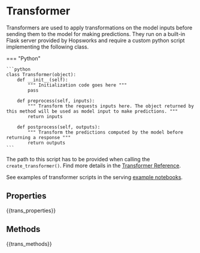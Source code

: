 # Transformer

Transformers are used to apply transformations on the model inputs before sending them to the model for making predictions. They run on a built-in Flask server provided by Hopsworks and require a custom python script implementing the following class.

=== "Python"

    ```python
    class Transformer(object):
        def __init__(self):
            """ Initialization code goes here """
            pass

        def preprocess(self, inputs):
            """ Transform the requests inputs here. The object returned by this method will be used as model input to make predictions. """
            return inputs

        def postprocess(self, outputs):
            """ Transform the predictions computed by the model before returning a response """
            return outputs
    ```

The path to this script has to be provided when calling the `create_transformer()`. Find more details in the [Transformer Reference](transformer_api.md).

See examples of transformer scripts in the serving [example notebooks](https://github.com/logicalclocks/hops-examples/blob/master/notebooks/ml/serving).

## Properties

{{trans_properties}}

## Methods

{{trans_methods}}
